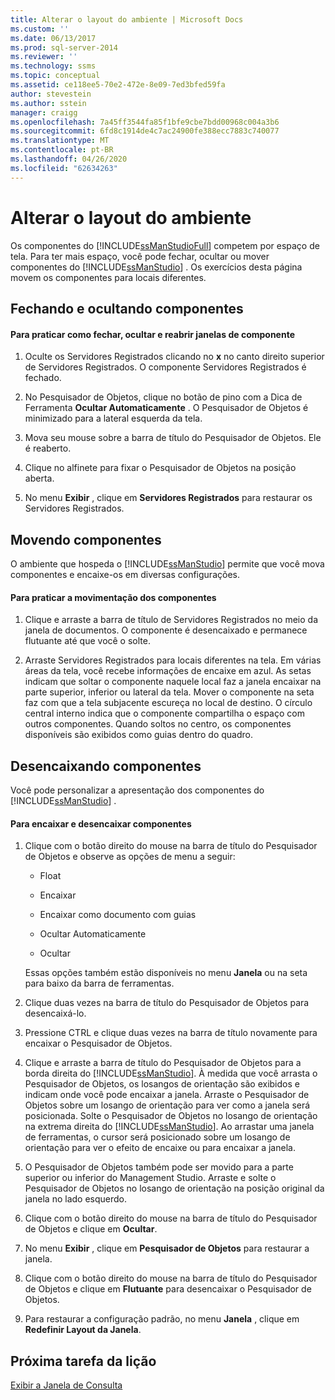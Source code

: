 ```yaml
---
title: Alterar o layout do ambiente | Microsoft Docs
ms.custom: ''
ms.date: 06/13/2017
ms.prod: sql-server-2014
ms.reviewer: ''
ms.technology: ssms
ms.topic: conceptual
ms.assetid: ce118ee5-70e2-472e-8e09-7ed3bfed59fa
author: stevestein
ms.author: sstein
manager: craigg
ms.openlocfilehash: 7a45ff3544fa85f1bfe9cbe7bdd00968c004a3b6
ms.sourcegitcommit: 6fd8c1914de4c7ac24900fe388ecc7883c740077
ms.translationtype: MT
ms.contentlocale: pt-BR
ms.lasthandoff: 04/26/2020
ms.locfileid: "62634263"
---
```

# <a name="change-the-environment-layout"></a>Alterar o layout do ambiente
  Os componentes do [!INCLUDE[ssManStudioFull](../../includes/ssmanstudiofull-md.md)] competem por espaço de tela. Para ter mais espaço, você pode fechar, ocultar ou mover componentes do [!INCLUDE[ssManStudio](../../includes/ssmanstudio-md.md)] . Os exercícios desta página movem os componentes para locais diferentes.  
  
## <a name="closing-and-hiding-components"></a>Fechando e ocultando componentes  
  
#### <a name="to-practice-closing-hiding-and-reopening-component-windows"></a>Para praticar como fechar, ocultar e reabrir janelas de componente  
  
1.  Oculte os Servidores Registrados clicando no **x** no canto direito superior de Servidores Registrados. O componente Servidores Registrados é fechado.  
  
2.  No Pesquisador de Objetos, clique no botão de pino com a Dica de Ferramenta **Ocultar Automaticamente** . O Pesquisador de Objetos é minimizado para a lateral esquerda da tela.  
  
3.  Mova seu mouse sobre a barra de título do Pesquisador de Objetos. Ele é reaberto.  
  
4.  Clique no alfinete para fixar o Pesquisador de Objetos na posição aberta.  
  
5.  No menu **Exibir** , clique em **Servidores Registrados** para restaurar os Servidores Registrados.  
  
## <a name="moving-components"></a>Movendo componentes  
 O ambiente que hospeda o [!INCLUDE[ssManStudio](../../includes/ssmanstudio-md.md)] permite que você mova componentes e encaixe-os em diversas configurações.  
  
#### <a name="to-practice-moving-components"></a>Para praticar a movimentação dos componentes  
  
1.  Clique e arraste a barra de título de Servidores Registrados no meio da janela de documentos. O componente é desencaixado e permanece flutuante até que você o solte.  
  
2.  Arraste Servidores Registrados para locais diferentes na tela. Em várias áreas da tela, você recebe informações de encaixe em azul. As setas indicam que soltar o componente naquele local faz a janela encaixar na parte superior, inferior ou lateral da tela. Mover o componente na seta faz com que a tela subjacente escureça no local de destino. O círculo central interno indica que o componente compartilha o espaço com outros componentes. Quando soltos no centro, os componentes disponíveis são exibidos como guias dentro do quadro.  
  
## <a name="undocking-components"></a>Desencaixando componentes  
 Você pode personalizar a apresentação dos componentes do [!INCLUDE[ssManStudio](../../includes/ssmanstudio-md.md)] .  
  
#### <a name="to-dock-and-undock-components"></a>Para encaixar e desencaixar componentes  
  
1.  Clique com o botão direito do mouse na barra de título do Pesquisador de Objetos e observe as opções de menu a seguir:  
  
    -   Float  
  
    -   Encaixar  
  
    -   Encaixar como documento com guias  
  
    -   Ocultar Automaticamente  
  
    -   Ocultar  
  
     Essas opções também estão disponíveis no menu **Janela** ou na seta para baixo da barra de ferramentas.  
  
2.  Clique duas vezes na barra de título do Pesquisador de Objetos para desencaixá-lo.  
  
3.  Pressione CTRL e clique duas vezes na barra de título novamente para encaixar o Pesquisador de Objetos.  
  
4.  Clique e arraste a barra de título do Pesquisador de Objetos para a borda direita do [!INCLUDE[ssManStudio](../../includes/ssmanstudio-md.md)]. À medida que você arrasta o Pesquisador de Objetos, os losangos de orientação são exibidos e indicam onde você pode encaixar a janela. Arraste o Pesquisador de Objetos sobre um losango de orientação para ver como a janela será posicionada. Solte o Pesquisador de Objetos no losango de orientação na extrema direita do [!INCLUDE[ssManStudio](../../includes/ssmanstudio-md.md)]. Ao arrastar uma janela de ferramentas, o cursor será posicionado sobre um losango de orientação para ver o efeito de encaixe ou para encaixar a janela.  
  
5.  O Pesquisador de Objetos também pode ser movido para a parte superior ou inferior do Management Studio. Arraste e solte o Pesquisador de Objetos no losango de orientação na posição original da janela no lado esquerdo.  
  
6.  Clique com o botão direito do mouse na barra de título do Pesquisador de Objetos e clique em **Ocultar**.  
  
7.  No menu **Exibir** , clique em **Pesquisador de Objetos** para restaurar a janela.  
  
8.  Clique com o botão direito do mouse na barra de título do Pesquisador de Objetos e clique em **Flutuante** para desencaixar o Pesquisador de Objetos.  
  
9. Para restaurar a configuração padrão, no menu **Janela** , clique em **Redefinir Layout da Janela**.  
  
## <a name="next-task-in-lesson"></a>Próxima tarefa da lição  
 [Exibir a Janela de Consulta](lesson-1-4-display-the-query-window.md)  
  
  
